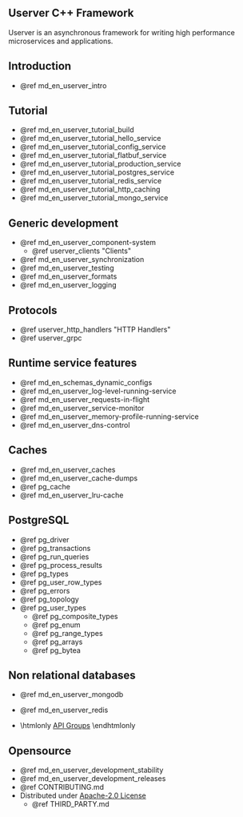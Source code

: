 ## Userver C++ Framework 

Userver is an asynchronous framework for writing high performance microservices and applications.


## Introduction
* @ref md_en_userver_intro

## Tutorial
* @ref md_en_userver_tutorial_build
* @ref md_en_userver_tutorial_hello_service
* @ref md_en_userver_tutorial_config_service
* @ref md_en_userver_tutorial_flatbuf_service
* @ref md_en_userver_tutorial_production_service
* @ref md_en_userver_tutorial_postgres_service
* @ref md_en_userver_tutorial_redis_service
* @ref md_en_userver_tutorial_http_caching
* @ref md_en_userver_tutorial_mongo_service

## Generic development
* @ref md_en_userver_component-system
  * @ref userver_clients "Clients"
* @ref md_en_userver_synchronization
* @ref md_en_userver_testing
* @ref md_en_userver_formats
* @ref md_en_userver_logging

## Protocols
* @ref userver_http_handlers "HTTP Handlers"
* @ref userver_grpc

## Runtime service features
* @ref md_en_schemas_dynamic_configs
* @ref md_en_userver_log-level-running-service
* @ref md_en_userver_requests-in-flight
* @ref md_en_userver_service-monitor
* @ref md_en_userver_memory-profile-running-service
* @ref md_en_userver_dns-control

## Caches
* @ref md_en_userver_caches
* @ref md_en_userver_cache-dumps
* @ref pg_cache
* @ref md_en_userver_lru-cache

## PostgreSQL
* @ref pg_driver
* @ref pg_transactions
* @ref pg_run_queries
* @ref pg_process_results
* @ref pg_types
* @ref pg_user_row_types
* @ref pg_errors
* @ref pg_topology
* @ref pg_user_types
  * @ref pg_composite_types
  * @ref pg_enum
  * @ref pg_range_types
  * @ref pg_arrays
  * @ref pg_bytea

## Non relational databases
* @ref md_en_userver_mongodb
* @ref md_en_userver_redis

* \htmlonly <a href="../../modules.html">API Groups</a> \endhtmlonly


## Opensource
* @ref md_en_userver_development_stability
* @ref md_en_userver_development_releases
* @ref CONTRIBUTING.md
* Distributed under [Apache-2.0 License](http://www.apache.org/licenses/LICENSE-2.0)
  * @ref THIRD_PARTY.md
